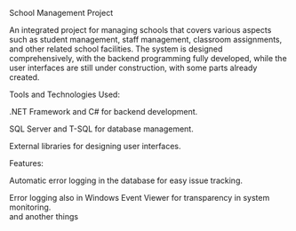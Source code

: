  School Management Project

An integrated project for managing schools that covers various aspects such as student management, staff management, classroom assignments, and other related school facilities. The system is designed comprehensively, with the backend programming fully developed, while the user interfaces are still under construction, with some parts already created.

Tools and Technologies Used:

.NET Framework and C# for backend development.

SQL Server and T-SQL for database management.

External libraries for designing user interfaces.

Features:

Automatic error logging in the database for easy issue tracking.

Error logging also in Windows Event Viewer for transparency in system monitoring.  
and another things 
#
